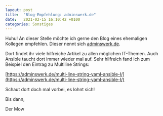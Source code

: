 ```yaml
---
layout: post
title:  "Blog-Empfehlung: adminswerk.de"
date:   2021-02-15 16:10:42 +0100
categories: Sonstiges
---
```


Huhu! An dieser Stelle möchte ich gerne den Blog eines ehemaligen Kollegen empfehlen. Dieser nennt sich [adminswerk.de](https://adminswerk.de).

Dort findet ihr viele hilfreiche Artikel zu allen möglichen IT-Themen. Auch Ansible taucht dort immer wieder mal auf. Sehr hilfreich fand ich zum Beispiel den Eintrag zu Multiline Strings:

[https://adminswerk.de/multi-line-string-yaml-ansible-I/](https://adminswerk.de/multi-line-string-yaml-ansible-I/)

Schaut dort doch mal vorbei, es lohnt sich!

Bis dann,

Der Mow

<!-- excerpt-end -->